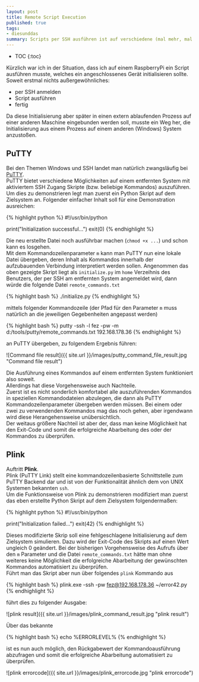 ```yaml
---
layout: post
title: Remote Script Execution
published: true
tags:
- diesunddas
summary: Scripts per SSH ausführen ist auf verschiedene (mal mehr, mal weniger sinnvolle) Weisen möglich.
---
```


* TOC
{:toc}

Kürzlich war ich in der Situation, dass ich auf einem RaspberryPi ein Script ausführen musste, welches ein angeschlossenes Gerät initialisieren sollte. Soweit erstmal nichts außergewöhnliches:

* per SSH anmelden
* Script ausführen
* fertig

Da diese Initialisierung aber später in einen extern ablaufenden Prozess auf einer anderen Maschine eingebunden werden soll, musste ein Weg her, die Initialisierung aus einem Prozess auf einem anderen (Windows) System anzustoßen.  

## PuTTY
Bei den Themen Windows und SSH landet man natürlich zwangsläufig bei [PuTTY](http://www.chiark.greenend.org.uk/~sgtatham/putty/).  
PuTTY bietet verschiedene Möglichkeiten auf einem entfernten System mit aktiviertem SSH Zugang Skripte (bzw. beliebige Kommandos) auszuführen. Um dies zu demonstrieren legt man zuerst ein Python Skript auf dem Zielsystem an. Folgender einfacher Inhalt soll für eine Demonstration ausreichen:

{% highlight python %}
#!/usr/bin/python

print("Initialization successful...")
exit(0)
{% endhighlight %}  

Die neu erstellte Datei noch ausführbar machen (`chmod +x ...`) und schon kann es losgehen.  
Mit dem Kommandozeilenparameter `m` kann man PuTTY nun eine lokale Datei übergeben, deren Inhalt als Kommandos innerhalb der aufzubauenden Verbindung interpretiert werden sollen. Angenommen das oben gezeigte Skript liegt als `initialize.py` im `home` Verzeihnis des Benutzers, der per SSH am entfernten System angemeldet wird, dann würde die folgende Datei `remote_commands.txt`

{% highlight bash %}
./initialize.py
{% endhighlight %}

mittels folgender Kommandozeile (der Pfad für den Parameter `m` muss natürlich an die jeweiligen Gegebenheiten angepasst werden)

{% highlight bash %}
putty -ssh -l fez -pw <PASSWORD> -m d:/tools/putty/remote_commands.txt 192.168.178.36
{% endhighlight %}

an PuTTY übergeben, zu folgendem Ergebnis führen:

![Command file result]({{ site.url }}/images/putty_command_file_result.jpg "Command file result")

Die Ausführung eines Kommandos auf einem entfernten System funktioniert also soweit.  
Allerdings hat diese Vorgehensweise auch Nachteile.  
Zuerst ist es nicht sonderlich komfortabel alle auszuführenden Kommandos in speziellen Kommandodateien abzulegen, die dann als PuTTY Kommandozeilenparameter übergeben werden müssen. Bei einem oder zwei zu verwendenden Kommandos mag das noch gehen, aber irgendwann wird diese Herangehensweise unübersichtlich.  
Der weitaus größere Nachteil ist aber der, dass man keine Möglichkeit hat den Exit-Code und somit die erfolgreiche Abarbeitung des oder der Kommandos zu überprüfen.  

## Plink
Auftritt **Plink**.  
Plink (PuTTY Link) stellt eine kommandozeilenbasierte Schnittstelle zum PuTTY Backend dar und ist von der Funktionalität ähnlich dem von UNIX Systemen bekannten `ssh`.  
Um die Funktionsweise von Plink zu demonstrieren modifiziert man zuerst das eben erstellte Python Skript auf dem Zielsystem  folgendermaßen:

{% highlight python %}
#!/usr/bin/python

print("Initialization failed...")
exit(42)
{% endhighlight %}

Dieses modifizierte Skrip soll eine fehlgeschlagene Initialisierung auf dem Zielsystem simulieren. Dazu wird der Exit-Code des Skripts auf einen Wert ungleich 0 geändert. Bei der bisherigen Vorgehensweise des Aufrufs über den `m` Parameter und die Datei `remote_commands.txt` hätte man ohne weiteres keine Möglichkeit die erfolgreiche Abarbeitung der gewünschten Kommandos automatisiert zu überprüfen.  
Führt man das Skript aber nun über folgendes `plink` Kommando aus

{% highlight bash %}
plink.exe -ssh -pw <PASSWORD> fez@192.168.178.36 ~/error42.py
{% endhighlight %}

führt dies zu folgender Ausgabe:

![plink result]({{ site.url }}/images/plink_command_result.jpg "plink result")

Über das bekannte

{% highlight bash %}
echo %ERRORLEVEL%
{% endhighlight %}

ist es nun auch möglich, den Rückgabewert der Kommandoausführung abzufragen und somit die erfolgreiche Abarbeitung automatisiert zu überprüfen.

![plink errorcode]({{ site.url }}/images/plink_errorcode.jpg "plink errorcode")
